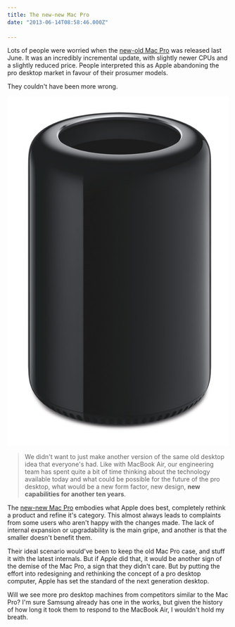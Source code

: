 ```yaml
---
title: The new-new Mac Pro
date: "2013-06-14T08:58:46.000Z"

---
```


Lots of people were worried when the [new-old Mac Pro](http://www.marco.org/2012/06/11/half-assed-mac-pro) was released last June. It was an incredibly incremental update, with slightly newer CPUs and a slightly reduced price. People interpreted this as Apple abandoning the pro desktop market in favour of their prosumer models.

They couldn't have been more wrong.

![](f9c71e44-bc92-45b6-b3b5-c71cb2a5ff2d.jpg)

> We didn't want to just make another version of the same old desktop idea that everyone's had. Like with MacBook Air, our engineering team has spent quite a bit of time thinking about the technology available today and what could be possible for the future of the pro desktop, what would be a new form factor, new design, **new capabilities for another ten years**.

The [new-new Mac Pro](http://www.apple.com/mac-pro/) embodies what Apple does best, completely rethink a product and refine it's category. This almost always leads to complaints from some users who aren't happy with the changes made. The lack of internal expansion or upgradability is the main gripe, and another is that the smaller doesn't benefit them.

Their ideal scenario would've been to keep the old Mac Pro case, and stuff it with the latest internals. But if Apple did that, it would be another sign of the demise of the Mac Pro, a sign that they didn't care. But by putting the effort into redesigning and rethinking the concept of a pro desktop computer, Apple has set the standard of the next generation desktop.

Will we see more pro desktop machines from competitors similar to the Mac Pro? I'm sure Samsung already has one in the works, but given the history of how long it took them to respond to the MacBook Air, I wouldn't hold my breath.